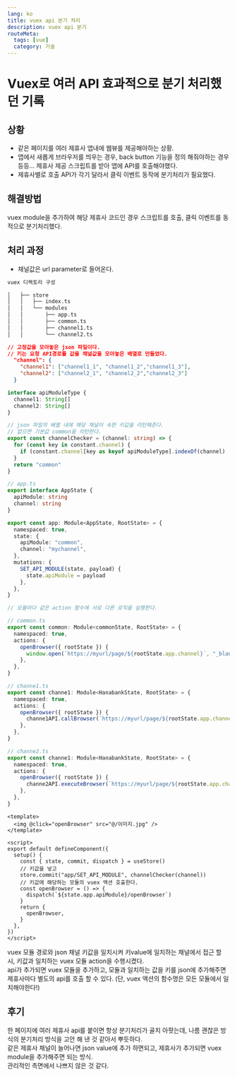 ```yaml
---
lang: ko
title: vuex api 분기 처리
description: vuex api 분기
routeMeta:
  tags: [vue]
  category: 기술
---
```


# Vuex로 여러 API 효과적으로 분기 처리했던 기록

## 상황

- 같은 페이지를 여러 제휴사 앱내에 웹뷰를 제공해야하는 상황.
- 앱에서 새롭게 브라우저를 띄우는 경우, back button 기능을 정의 해줘야하는 경우 등등... 제휴사 제공 스크립트를 받아 앱에 API를 호출해야했다.
- 제휴사별로 호출 API가 각기 달라서 클릭 이벤트 동작에 분기처리가 필요했다.

## 해결방법

vuex module을 추가하여 해당 제휴사 코드인 경우 스크립트를 호출, 클릭 이벤트를 동적으로 분기처리했다.

## 처리 과정

- 채널값은 url parameter로 들어온다.

```sh
vuex 디렉토리 구성

│   ├── store
│   │   ├── index.ts
│   │   └── modules
│   │       ├── app.ts
│   │       ├── common.ts
│   │       ├── channel1.ts
│   │       └── channel2.ts
```

```json
// 고정값을 모아놓은 json 파일이다.
// 키는 요청 API경로를 값을 채널값을 모아놓은 배열로 만들었다.
  "channel": {
    "channel1": ["channel1_1", "channel1_2","channel1_3"],
    "channel2": ["channel2_1", "channel2_2","channel2_3"]
  }

```

```ts
interface apiModuleType {
  channel1: String[]
  channel2: String[]
}

// json 파일의 배열 내에 해당 채널이 속한 키값을 리턴해준다.
// 없으면 기본값 common을 리턴한다.
export const channelChecker = (channel: string) => {
  for (const key in constant.channel) {
    if (constant.channel[key as keyof apiModuleType].indexOf(channel) !== -1) return key
  }
  return "common"
}
```

```ts
// app.ts
export interface AppState {
  apiModule: string
  channel: string
}

export const app: Module<AppState, RootState> = {
  namespaced: true,
  state: {
    apiModule: "common",
    channel: "mychannel",
  },
  mutations: {
    SET_API_MODULE(state, payload) {
      state.apiModule = payload
    },
  },
}
```

```ts
// 모듈마다 같은 action 함수에 서로 다른 로직을 실행한다.

// common.ts
export const common: Module<commonState, RootState> = {
  namespaced: true,
  actions: {
    openBrowser({ rootState }) {
      window.open(`https://myurl/page/${rootState.app.channel}`, "_blank")
    },
  },
}

// channe1.ts
export const channe1: Module<HanabankState, RootState> = {
  namespaced: true,
  actions: {
    openBrowser({ rootState }) {
      channe1API.callBrowser(`https://myurl/page/${rootState.app.channel}`)
    },
  },
}

// channe2.ts
export const channe1: Module<HanabankState, RootState> = {
  namespaced: true,
  actions: {
    openBrowser({ rootState }) {
      channe2API.executeBrowser(`https://myurl/page/${rootState.app.channel}`)
    },
  },
}
```

```vue
<template>
  <img @click="openBrowser" src="@/이미지.jpg" />
</template>

<script>
export default defineComponent({
  setup() {
    const { state, commit, dispatch } = useStore()
    // 키값을 넣고
    store.commit("app/SET_API_MODULE", channelChecker(channel))
    // 키값에 해당하는 모듈의 vuex 액션 호출한다.
    const openBrowser = () => {
      dispatch(`${state.app.apiModule}/openBrowser`)
    }
    return {
      openBrowser,
    }
  },
})
</script>
```

vuex 모듈 경로와 json 채널 키값을 일치시켜 키value에 일치하는 채널에서 접근 할 시,
키값과 일치하는 vuex 모듈 action을 수행시켰다.  
api가 추가되면 vuex 모듈을 추가하고, 모듈과 일치하는 값을 키를 json에 추가해주면 제휴사마다 별도의 api를 호출 할 수 있다. (단, vuex 액션의 함수명은 모든 모듈에서 일치해야한다!)

## 후기

한 페이지에 여러 제휴사 api를 붙이면 항상 분기처리가 골치 아팟는데, 나름 괜찮은 방식의 분기처리 방식을 고안 해 낸 것 같아서 뿌듯하다.  
같은 제휴사 채널이 늘어나면 json value에 추가 하면되고, 제휴사가 추가되면 vuex module을 추가해주면 되는 방식.  
관리적인 측면에서 나쁘지 않은 것 같다.
